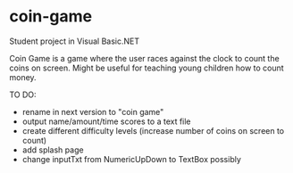 # coin-game
Student project in Visual Basic.NET

Coin Game is a game where the user races against the clock to count the coins on screen. 
Might be useful for teaching young children how to count money.

TO DO:
- rename in next version to "coin game"
- output name/amount/time scores to a text file 
- create different difficulty levels (increase number of coins on screen to count)
- add splash page
- change inputTxt from NumericUpDown to TextBox possibly


